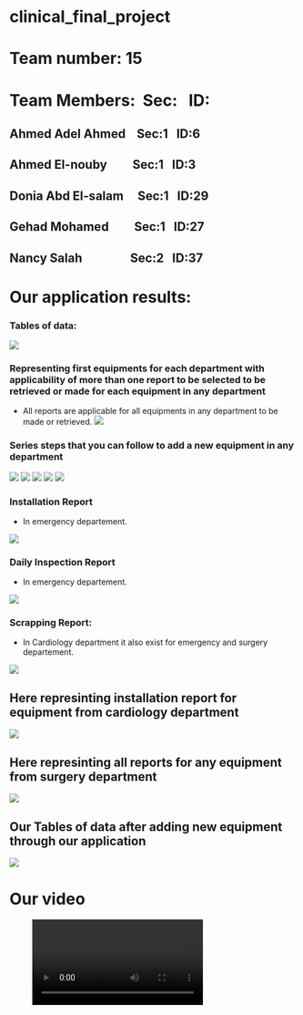 # clinical_final_project
<!--Headline-->
<!--Image-->
<!--UL-->
<!-- URLs-->
# Team number: 15
# Team Members:&nbsp;&nbsp;Sec:&nbsp;&nbsp;&nbsp;ID:     
## Ahmed Adel Ahmed&nbsp;&nbsp;&nbsp;&nbsp;Sec:1&nbsp;&nbsp;&nbsp;ID:6  
## Ahmed El-nouby&nbsp;&nbsp;&nbsp;&nbsp;&nbsp;&nbsp;&nbsp;&nbsp;&nbsp;Sec:1&nbsp;&nbsp;&nbsp;ID:3 
## Donia Abd El-salam&nbsp;&nbsp;&nbsp;&nbsp;&nbsp;Sec:1&nbsp;&nbsp;&nbsp;ID:29   
## Gehad Mohamed&nbsp;&nbsp;&nbsp;&nbsp;&nbsp;&nbsp;&nbsp;&nbsp;&nbsp;Sec:1&nbsp;&nbsp;&nbsp;ID:27    
## Nancy Salah&nbsp;&nbsp;&nbsp;&nbsp;&nbsp;&nbsp;&nbsp;&nbsp;&nbsp;&nbsp;&nbsp;&nbsp;&nbsp;&nbsp;&nbsp;&nbsp;&nbsp;Sec:2&nbsp;&nbsp;&nbsp;ID:37    
# Our application results:
### Tables of data:
![](materials/first_data.gif)
### Representing first equipments for each department with applicability of more than one report to be selected to be retrieved or made for each equipment in any department
* All reports are applicable for all equipments in any department to be made or retrieved.
![](materials/dep&eq&rep.gif)
### Series steps that you can follow to add a new equipment in any department
![](materials/add_equ_in_emer_0.gif)
![](materials/add_equ_in_emer_1.gif)
![](materials/add_eq_in_emer_2.gif)
![](materials/add_equ_in_emer_3.gif)
![](materials/add_equ_in_emer4_&retrive.gif)
### Installation Report 
* In emergency departement.

![](materials/retrieve_installation_report_in_Emer.gif)
### Daily Inspection Report 
* In emergency departement.

![](materials/make_daily_inspec_for_equ_in_emer.gif)
### Scrapping Report:
* In Cardiology department it also exist for emergency and surgery departement.  

![](materials/scrapping_make&retrieve_in_cardiology.gif)
##  Here represinting installation report for equipment from cardiology department
![](materials/retrieve_installation_cardiology.gif)
##  Here represinting all reports for any equipment from surgery department
![](materials/three_reports_surgery.gif)
## Our Tables of data after adding new equipment through our application 
![](materials/data_after_adding_new_equ.gif)
# Our video
<!-- blank line -->
<figure>
  <video controls="true" allowfullscreen="true">
    <source src="video.mp4" type="video/mp4">
  </video>
</figure>
<!-- blank line -->
